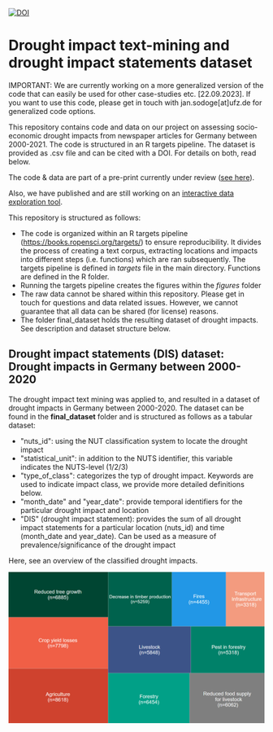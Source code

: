 
[![DOI](https://zenodo.org/badge/517971832.svg)](https://zenodo.org/badge/latestdoi/517971832)





# Drought impact text-mining and drought impact statements dataset

IMPORTANT: We are currently working on a more generalized version of the code that can easily be used for other case-studies etc. [22.09.2023]. If you want to use this code, please get in touch with jan.sodoge[at]ufz.de for generalized code options.


This repository contains code and data on our project on assessing socio-economic drought impacts from newspaper articles for Germany between 2000-2021. The code is structured in an R targets pipeline. The dataset is provided as .csv file and can be cited with a DOI. For details on both, read below. 

The code & data are part of a pre-print currently under review ([see here](https://papers.ssrn.com/sol3/papers.cfm?abstract_id=4178096)).

Also, we have published and are still working on an [interactive data exploration tool](https://jsodoge.shinyapps.io/drought_impact_monitor/).

This repository is structured as follows: 
* The code is organized within an R targets pipeline (https://books.ropensci.org/targets/) to ensure reproducibility. It divides the process of creating a text corpus, extracting locations and impacts into different steps (i.e. functions) which are ran subsequently. The targets pipeline is defined in _targets_ file in the main directory. Functions are defined in the R folder. 
* Running the targets pipeline creates the figures within the _figures_ folder
* The raw data cannot be shared within this repository. Please get in touch for questions and data related issues. However, we cannot guarantee that all data can be shared (for license) reasons.
* The folder final_dataset holds the resulting dataset of drought impacts. See description and dataset structure below.




## Drought impact statements (DIS) dataset: Drought impacts in Germany between 2000-2020

The drought impact text mining was applied to, and resulted in a dataset of drought impacts in Germany between 2000-2020. The dataset can be found in the __final_dataset__ folder and is structured as follows as a tabular dataset:
  *  "nuts_id": using the NUT classification system to locate the drought impact   
  *  "statistical_unit": in addition to the NUTS identifier, this variable indicates the NUTS-level (1/2/3)   
  *  "type_of_class": categorizes the typ of drought impact. Keywords are used to indicate impact class, we provide more detailed definitions below.
  *   "month_date" and "year_date": provide temporal identifiers for the particular drought impact and location
  *   "DIS" (drought impact statement): provides the sum of all drought impact statements for a particular location (nuts_id) and time (month_date and year_date). Can be used as a measure of prevalence/significance of the drought impact
 


 

 
 Here, see an overview of the classified drought impacts.
 
![alt text](https://github.com/jansodoge/drought-impact-text-mining/blob/main/updated_treemap_readme_figure.png)
